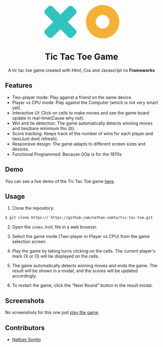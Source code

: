 <div align='center'>

<img src=./public/logo.svg width=250/>

<h1>Tic Tac Toe Game</h1> 

<p>A tic tac toe game created with Html, Css and Javascript no  <strong>Frameworks </strong></p> 

</div>

## Features

- Two-player mode: Play against a friend on the same device.
- Player vs CPU mode: Play against the Computer (which is not very smart yet).
- Interactive UI: Click on cells to make moves and see the game board update in real-time(Cause why not).
- Win and tie detection: The game automatically detects winning moves and ties(bare minimium tho :cry:).
- Score tracking: Keeps track of the number of wins for each player and ties(Just dont refresh).
- Responsive design: The game adapts to different screen sizes and devices.
- Functional Programmed: Because OOp is for the 1970s 

## Demo

You can see a live demo of the Tic Tac Toe game [here](link-to-demo).

## Usage

1. Clone the repository:
```bash
$ git clone https:// https://github.com/nathan-somto/tic-tac-toe.git
```
2. Open the `index.html` file in a web browser.

3. Select the game mode (Two-player or Player vs CPU) from the game selection screen.

4. Play the game by taking turns clicking on the cells. The current player's mark (X or O) will be displayed on the cells.

5. The game automatically detects winning moves and ends the game. The result will be shown in a modal, and the scores will be updated accordingly.

6. To restart the game, click the "Next Round" button in the result modal.

## Screenshots

No screenshots for this one just [play the game]()

## Contributors
- [Nathan Somto](https://github.com/nathan-somto)

